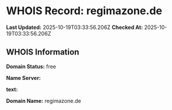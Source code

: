 # WHOIS Record: regimazone.de

**Last Updated:** 2025-10-19T03:33:56.206Z
**Checked At:** 2025-10-19T03:33:56.206Z

## WHOIS Information

**Domain Status:** free

**Name Server:** 

**text:** 

**Domain Name:** regimazone.de

